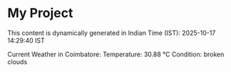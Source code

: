 # My Project

This content is dynamically generated in Indian Time (IST): 2025-10-17 14:29:40 IST


Current Weather in Coimbatore:
Temperature: 30.88 °C
Condition: broken clouds
